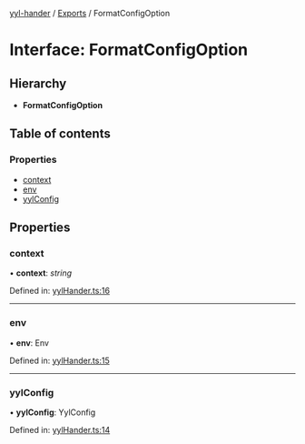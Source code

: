 [yyl-hander](../README.md) / [Exports](../modules.md) / FormatConfigOption

# Interface: FormatConfigOption

## Hierarchy

* **FormatConfigOption**

## Table of contents

### Properties

- [context](formatconfigoption.md#context)
- [env](formatconfigoption.md#env)
- [yylConfig](formatconfigoption.md#yylconfig)

## Properties

### context

• **context**: *string*

Defined in: [yylHander.ts:16](https://github.com/jackness1208/yyl-hander/blob/7df87c0/src/yylHander.ts#L16)

___

### env

• **env**: Env

Defined in: [yylHander.ts:15](https://github.com/jackness1208/yyl-hander/blob/7df87c0/src/yylHander.ts#L15)

___

### yylConfig

• **yylConfig**: YylConfig

Defined in: [yylHander.ts:14](https://github.com/jackness1208/yyl-hander/blob/7df87c0/src/yylHander.ts#L14)

